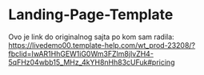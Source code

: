 # Landing-Page-Template
Ovo je link do originalnog sajta po kom sam radila: https://livedemo00.template-help.com/wt_prod-23208/?fbclid=IwAR1HhGEW1iG0Wm3FZlm8jIvZH4-5qFHz04wbb15_MHz_4kYH8nHh83cUFuk#pricing
